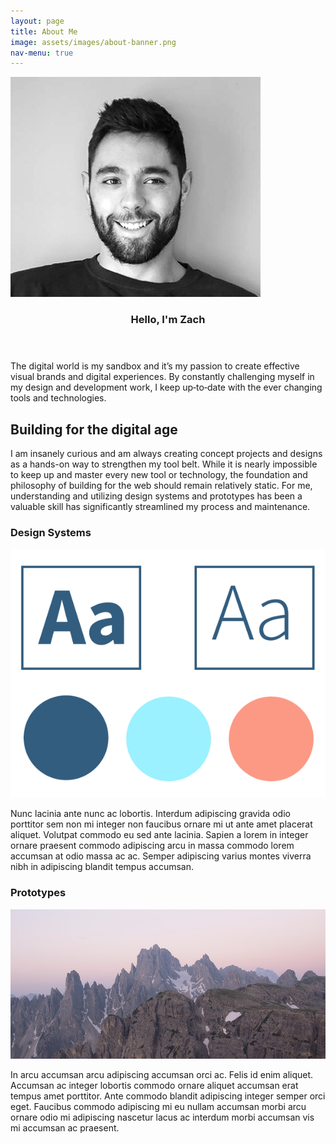 ```yaml
---
layout: page
title: About Me
image: assets/images/about-banner.png
nav-menu: true
---
```


<!-- Main -->


<div id="main">

<section id="about" class="spotlights">
  <section>
    <a href="/projects/alfresco/" class="image">
      <img src="assets/images/profile.png" alt="" data-position="center center" />
    </a>
    <div class="content">
      <div class="inner">
        <header class="major">
          <h1>Hello, I'm Zach</h1>
        </header>
          <div class="content">
              The digital world is my sandbox and it’s my passion to create effective visual brands and digital experiences. By constantly challenging myself in my design and development work, I keep up&#x2011;to&#x2011;date with the ever changing tools and technologies. 
          </div>
      </div>
    </div>
  </section>
</section>  

<!-- One -->
<section id="one" class="about-alt">
	<div class="inner">
<!-- Content -->
<h2 id="content">Building for the digital age</h2>
<p>I am insanely curious and am always creating concept projects and designs as a hands-on way to strengthen my tool belt. While it is nearly impossible to keep up and master every new tool or technology, the foundation and philosophy of building for the web should remain relatively static. For me, understanding and utilizing design systems and prototypes has been a valuable skill has significantly streamlined my process and maintenance.</p>
<div class="row">
	<div class="6u 12u$(small)">
		<h3>Design Systems</h3>
    <span class="image fit-half"><img src="assets/images/d-system-graphic.png" alt="" /></span>
		<p>Nunc lacinia ante nunc ac lobortis. Interdum adipiscing gravida odio porttitor sem non mi integer non faucibus ornare mi ut ante amet placerat aliquet. Volutpat commodo eu sed ante lacinia. Sapien a lorem in integer ornare praesent commodo adipiscing arcu in massa commodo lorem accumsan at odio massa ac ac. Semper adipiscing varius montes viverra nibh in adipiscing blandit tempus accumsan.</p>
	</div>
	<div class="6u$ 12u$(small)">
		<h3>Prototypes</h3>
    <span class="image fit"><img src="assets/images/pic03.jpg" alt="" /></span>
		<p>In arcu accumsan arcu adipiscing accumsan orci ac. Felis id enim aliquet. Accumsan ac integer lobortis commodo ornare aliquet accumsan erat tempus amet porttitor. Ante commodo blandit adipiscing integer semper orci eget. Faucibus commodo adipiscing mi eu nullam accumsan morbi arcu ornare odio mi adipiscing nascetur lacus ac interdum morbi accumsan vis mi accumsan ac praesent.</p>
	</div>
	<!-- Break -->
<!-- 	<div class="4u 12u$(medium)">
		<h3>Interdum sapien gravida</h3>
		<p>Nunc lacinia ante nunc ac lobortis. Interdum adipiscing gravida odio porttitor sem non mi integer non faucibus ornare mi ut ante amet placerat aliquet. Volutpat eu sed ante lacinia sapien lorem accumsan varius montes viverra nibh in adipiscing blandit tempus accumsan.</p>
	</div>
	<div class="4u 12u$(medium)">
		<h3>Faucibus consequat lorem</h3>
		<p>Nunc lacinia ante nunc ac lobortis. Interdum adipiscing gravida odio porttitor sem non mi integer non faucibus ornare mi ut ante amet placerat aliquet. Volutpat eu sed ante lacinia sapien lorem accumsan varius montes viverra nibh in adipiscing blandit tempus accumsan.</p>
	</div>
	<div class="4u$ 12u$(medium)">
		<h3>Accumsan montes viverra</h3>
		<p>Nunc lacinia ante nunc ac lobortis. Interdum adipiscing gravida odio porttitor sem non mi integer non faucibus ornare mi ut ante amet placerat aliquet. Volutpat eu sed ante lacinia sapien lorem accumsan varius montes viverra nibh in adipiscing blandit tempus accumsan.</p>
	</div> -->
</div>

<div class="6u$ 12u$(medium)">

</div>



</div>
